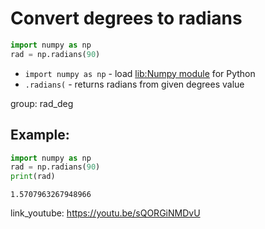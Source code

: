 # Convert degrees to radians

```python
import numpy as np
rad = np.radians(90)
```

- `import numpy as np` - load [lib:Numpy module](/python-numpy/how-to-install-python-numpy-lib) for Python
- `.radians(` - returns radians from given degrees value

group: rad_deg

## Example: 
```python
import numpy as np
rad = np.radians(90)
print(rad)
```
```
1.5707963267948966

```

link_youtube: https://youtu.be/sQORGiNMDvU
